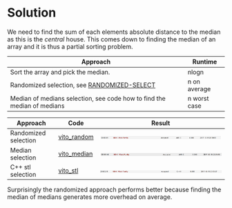 # Solution
We need to find the sum of each elements absolute distance to the
median as this is the *central* house.
This comes down to finding the median of an array and it is thus a
partial sorting problem.

Approach | Runtime
--- | ---
Sort the array and pick the median. | nlogn
Randomized selection, see [RANDOMIZED-SELECT](Selection_algorithms.pdf)  | n on average
Median of medians selection, see code how to find the median of medians | n worst case


Approach | Code | Result
--- | --- | ---
Randomized selection | [vito_random](vito_random.c) | ![uva result](vito_random_runtime.png)
Median selection | [vito_median](vito_median.c) | ![uva result](vito_median_runtime.png)
C++ stl selection | [vito_stl](vito_stl.cpp)  | ![uva result](vito_stl_runtime.png)

Surprisingly the randomized approach performs better because finding
the median of medians generates more overhead on average.